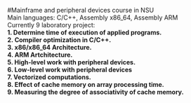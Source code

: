 #Mainframe and peripheral devices course in NSU<br>
Main languages: C/C++, Assembly x86_64, Assembly ARM<br>
Currently 9 laboratory project:<br>
**1. Determine time of execution of applied programs.**<br>
**2. Compiler optimization in C/C++.**<br>
**3. x86/x86_64 Architecture.**<br>
**4. ARM Artchitecture.**<br>
**5. High-level work with peripheral devices.**<br>
**6. Low-level work with peripheral devices**<br>
**7. Vectorized computations.**<br>
**8. Effect of cache memory on array processing time.**<br>
**9. Measuring the degree of associativity of cache memory.**<br>
